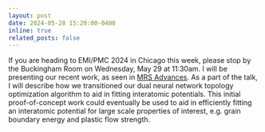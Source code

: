 ```yaml
---
layout: post
date: 2024-05-28 15:20:00-0400
inline: true
related_posts: false
---
```

If you are heading to EMI/PMC 2024 in Chicago this week, please stop by the Buckingham Room on Wednesday, May 29 at 11:30am. 
I will be presenting our recent work, as seen in [MRS Advances](https://rdcu.be/dAEAX). 
As a part of the talk, I will describe how we transitioned our dual neural network topology optimization algorithm to aid in fitting interatomic potentials.
This initial proof-of-concept work could eventually be used to aid in efficiently fitting an interatomic potential for large scale properties of interest, e.g. grain boundary energy and plastic flow strength.
